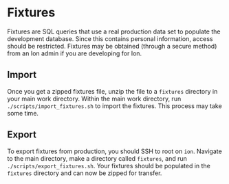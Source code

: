 # Fixtures

Fixtures are SQL queries that use a real production data set to populate the development database.  Since this contains personal information, access should be restricted.  Fixtures may be obtained \(through a secure method\) from an Ion admin if you are developing for Ion.

## Import

Once you get a zipped fixtures file, unzip the file to a `fixtures` directory in your main work directory.  Within the main work directory, run `./scripts/import_fixtures.sh` to import the fixtures.  This process may take some time.

## Export

To export fixtures from production, you should SSH to root on `ion`.  Navigate to the main directory, make a directory called `fixtures`, and run `./scripts/export_fixtures.sh`.  Your fixtures should be populated in the `fixtures` directory and can now be zipped for transfer.

